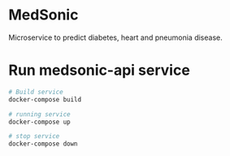 # MedSonic

Microservice to predict diabetes, heart and pneumonia disease.

# Run medsonic-api service

```bash
# Build service
docker-compose build

# running service
docker-compose up

# stop service
docker-compose down
```



